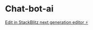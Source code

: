 # Chat-bot-ai

[Edit in StackBlitz next generation editor ⚡️](https://stackblitz.com/~/github.com/danglinh2k1/Chat-bot-ai)